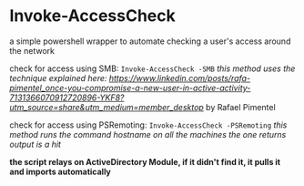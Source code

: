 # Invoke-AccessCheck
a simple powershell wrapper to automate checking a user's access around the network

check for access using SMB: `Invoke-AccessCheck -SMB` *this method uses the technique explained here: https://www.linkedin.com/posts/rafa-pimentel_once-you-compromise-a-new-user-in-active-activity-7131366070912720896-YKF8?utm_source=share&utm_medium=member_desktop* by Rafael Pimentel

check for access using PSRemoting: `Invoke-AccessCheck -PSRemoting` *this method runs the command hostname on all the machines the one returns output is a hit*

**the script relays on ActiveDirectory Module, if it didn't find it, it pulls it and imports automatically**
